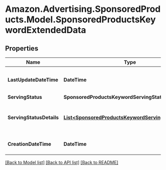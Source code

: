 # Amazon.Advertising.SponsoredProducts.Model.SponsoredProductsKeywordExtendedData

## Properties

Name | Type | Description | Notes
------------ | ------------- | ------------- | -------------
**LastUpdateDateTime** | **DateTime** | Last updated date in ISO 8601. | [optional] 
**ServingStatus** | **SponsoredProductsKeywordServingStatus** |  | [optional] 
**ServingStatusDetails** | [**List&lt;SponsoredProductsKeywordServingStatusDetail&gt;**](SponsoredProductsKeywordServingStatusDetail.md) | The serving status reasons of the Keyword | [optional] 
**CreationDateTime** | **DateTime** | Creation date in ISO 8601. | [optional] 

[[Back to Model list]](../README.md#documentation-for-models) [[Back to API list]](../README.md#documentation-for-api-endpoints) [[Back to README]](../README.md)

